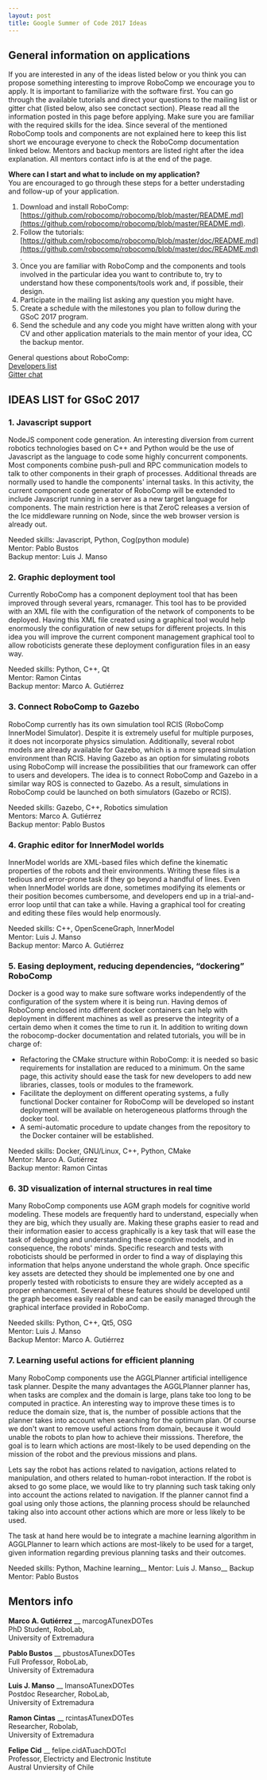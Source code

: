```yaml
---
layout: post
title: Google Summer of Code 2017 Ideas
---
```


## General information on applications

If you are interested in any of the ideas listed below or you think you can propose something interesting to improve RoboComp we encourage you to apply.
It is important to familiarize with the software first.
You can go through the available tutorials and direct your questions to the mailing list or gitter chat (listed below, also see conctact section).
Please read all the information posted in this page before applying.
Make sure you are familiar with the required skills for the idea.
Since several of the mentioned RoboComp tools and components are not explained here to keep this list short we encourage everyone to check the RoboComp documentation linked below.
Mentors and backup mentors are listed right after the idea explanation.
All mentors contact info is at the end of the page.

**Where can I start and what to include on my application?**   
You are encouraged to go through these steps for a better understading and follow-up of your application.

1. Download and install RoboComp: [https://github.com/robocomp/robocomp/blob/master/README.md](https://github.com/robocomp/robocomp/blob/master/README.md).
2. Follow the tutorials: [https://github.com/robocomp/robocomp/blob/master/doc/README.md](https://github.com/robocomp/robocomp/blob/master/doc/README.md).
3. Once you are familiar with RoboComp and the components and tools involved in the particular idea you want to contribute to, try to understand how these components/tools work and, if possible, their design.
4. Participate in the mailing list asking any question you might have.
5. Create a schedule with the milestones you plan to follow during the GSoC 2017 program.
6. Send the schedule and any code you might have written along with your CV and other application materials to the main mentor of your idea, CC the backup mentor.

General questions about RoboComp:  
[Developers list](https://groups.google.com/forum/?hl=es#!forum/robocomp-dev)  
[Gitter chat](https://gitter.im/robocomp/home)

## IDEAS LIST for GSoC 2017

### 1. Javascript support
NodeJS component code generation.
An interesting diversion from current robotics technologies based on C++ and Python would be the use of Javascript as the language to code some highly concurrent components.
Most components combine push-pull and RPC communication models to talk to other components in their graph of processes.
Additional threads are normally used to handle the components' internal tasks.
In this activity, the current component code generator of RoboComp will be extended to include Javascript running in a server as a new target language for components.
The main restriction here is that ZeroC releases a version of the Ice middleware running on Node, since the web browser version is already out.

Needed skills: Javascript, Python, Cog(python module)  
Mentor: Pablo Bustos  
Backup mentor: Luis J. Manso

### 2. Graphic deployment tool
Currently RoboComp has a component deployment tool that has been improved through several years, rcmanager.
This tool has to be provided with an XML file with the configuration of the network of components to be deployed.
Having this XML file created using a graphical tool would help enormously the configuration of new setups for different projects.
In this idea you will improve the current component management graphical tool to allow roboticists generate these deployment configuration files in an easy way.

Needed skills: Python, C++, Qt  
Mentor: Ramon Cintas  
Backup mentor: Marco A. Gutiérrez

### 3. Connect RoboComp to Gazebo
RoboComp currently has its own simulation tool RCIS (RoboComp InnerModel Simulator).
Despite it is extremely useful for multiple purposes, it does not incorporate physics simulation.
Additionally, several robot models are already available for Gazebo, which is a more spread simulation environment than RCIS.
Having Gazebo as an option for simulating robots using RoboComp will increase the possibilities that our framework can offer to users and developers.
The idea is to connect RoboComp and Gazebo in a similar way ROS is connected to Gazebo.
As a result, simulations in RoboComp could be launched on both simulators (Gazebo or RCIS).

Needed skills: Gazebo, C++, Robotics simulation   
Mentors: Marco A. Gutiérrez  
Backup mentor: Pablo Bustos

### 4. Graphic editor for InnerModel worlds
InnerModel worlds are XML-based files which define the kinematic properties of the robots and their environments.
Writing these files is a tedious and error-prone task if they go beyond a handful of lines. 
Even when InnerModel worlds are done, sometimes modifying its elements or their position becomes cumbersome, and developers end up in a trial-and-error loop until that can take a while.
Having a graphical tool for creating and editing these files would help enormously.

Needed skills: C++, OpenSceneGraph, InnerModel  
Mentor: Luis J. Manso  
Backup mentor: Marco A. Gutiérrez

### 5. Easing deployment, reducing dependencies, “dockering” RoboComp
Docker is a good way to make sure software works independently of the configuration of the system where it is being run.
Having demos of RoboComp enclosed into different docker containers can help with deployment in different machines as well as preserve the integrity of a certain demo when it comes the time to run it.
In addition to writing down the robocomp-docker documentation and related tutorials, you will be in charge of:
* Refactoring the CMake structure within RoboComp: it is needed so basic requirements for installation are reduced to a minimum. On the same page, this activity should ease the task for new developers to add new libraries, classes, tools or modules to the framework.
* Facilitate the deployment on different operating systems, a fully functional Docker container for RoboComp will be developed so instant deployment will be available on heterogeneous platforms through the docker tool.
* A semi-automatic procedure to update changes from the repository to the Docker container will be established.

Needed skills: Docker, GNU/Linux, C++, Python, CMake  
Mentor: Marco A. Gutiérrez  
Backup mentor: Ramon Cintas

### 6. 3D visualization of internal structures in real time 
Many RoboComp components use AGM graph models for cognitive world modeling.
These models are frequently hard to understand, especially when they are big, which they usually are.
Making these graphs easier to read and their information easier to access graphically is a key task that will ease the task of debugging and understanding these cognitive models, and in consequence, the robots' minds.
Specific research and tests with roboticists should be performed in order to find a way of displaying this information that helps anyone understand the whole graph.
Once specific key assets are detected they should be implemented one by one and properly tested with roboticists to ensure they are widely accepted as a proper enhancement.
Several of these features should be developed until the graph becomes easily readable and can be easily managed through the graphical interface provided in RoboComp.

Needed skills: Python, C++, Qt5, OSG  
Mentor: Luis J. Manso  
Backup Mentor: Marco A. Gutiérrez

### 7. Learning useful actions for efficient planning
Many RoboComp components use the AGGLPlanner artificial intelligence task planner.
Despite the many advantages the AGGLPlanner planner has, when tasks are complex and the domain is large, plans take too long to be computed in practice.
An interesting way to improve these times is to reduce the domain size, that is, the number of possible actions that the planner takes into account when searching for the optimum plan.
Of course we don't want to remove useful actions from domain, because it would unable the robots to plan how to achieve their misssions.
Therefore, the goal is to learn which actions are most-likely to be used depending on the mission of the robot and the previous missions and plans.

Lets say the robot has actions related to navigation, actions related to manipulation, and others related to human-robot interaction.
If the robot is aksed to go some place, we would like to try planning such task taking only into account the actions related to navigation.
If the planner cannot find a goal using only those actions, the planning process should be relaunched taking also into account other actions which are more or less likely to be used. 

The task at hand here would be to integrate a machine learning algorithm in AGGLPlanner to learn which actions are most-likely to be used for a target, given information regarding previous planning tasks and their outcomes.

Needed skills: Python, Machine learning__
Mentor: Luis J. Manso__
Backup Mentor: Pablo Bustos


## Mentors info
**Marco A. Gutiérrez** __
marcogATunexDOTes  
PhD Student, RoboLab,  
University of Extremadura  

**Pablo Bustos** __
pbustosATunexDOTes  
Full Professor, RoboLab,  
University of Extremadura  

**Luis J. Manso** __
lmansoATunexDOTes  
Postdoc Researcher, RoboLab,  
University of Extremadura  

**Ramon Cintas** __
rcintasATunexDOTes  
Researcher, Robolab,  
University of Extremadura  

**Felipe Cid** __
felipe.cidATuachDOTcl  
Professor, Electricty and Electronic Institute  
Austral Unviersity of Chile  


